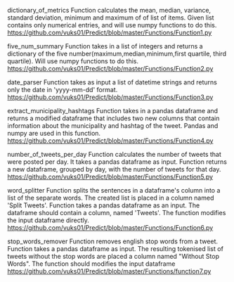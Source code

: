 dictionary_of_metrics 
Function calculates the mean, median, variance, standard deviation, minimum and maximum of of list of items. Given list contains only numerical entries, and will use numpy functions to do this.
https://github.com/vuks01/Predict/blob/master/Functions/Function1.py

five_num_summary
Function takes in a list of integers and returns a dictionary of the five number(maximum,median,minimum,first quartile, third quartile). Will use numpy functions to do this.
https://github.com/vuks01/Predict/blob/master/Functions/Function2.py

date_parser
Function takes as input a list of datetime strings and returns only the date in 'yyyy-mm-dd' format.
https://github.com/vuks01/Predict/blob/master/Functions/Function3.py

extract_municipality_hashtags
Function takes in a pandas dataframe and returns a modified dataframe that includes two new columns that contain information about the municipality and hashtag of the tweet. Pandas and numpy are used in this function.
https://github.com/vuks01/Predict/blob/master/Functions/Function4.py

number_of_tweets_per_day
Function calculates the number of tweets that were posted per day. It takes a pandas dataframe as input. Function returns a new dataframe, grouped by day, with the number of tweets for that day.
https://github.com/vuks01/Predict/blob/master/Functions/Function5.py

word_splitter
Function splits the sentences in a dataframe's column into a list of the separate words. The created list is placed in a column named 'Split Tweets'. Function takes a pandas dataframe as an input. The dataframe should contain a column, named 'Tweets'. The function modifies the input dataframe directly.
https://github.com/vuks01/Predict/blob/master/Functions/Function6.py

stop_words_remover
Function removes english stop words from a tweet. Function takes a pandas dataframe as input. The resulting tokenised list of tweets without the stop words are placed a column  named "Without Stop Words". The function should modifies the input dataframe
https://github.com/vuks01/Predict/blob/master/Functions/function7.py
